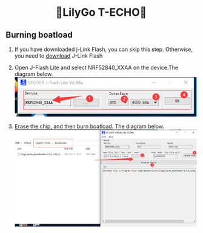 <h1 align = "center">🌟LilyGo T-ECHO🌟</h1>

## Burning boatload

1. If you have downloaded j-Link Flash, you can skip this step. Otherwise, you need to [download](lilygo_techo_bootloader-0.5.0_s140_6.1.1.hexhttps://www.segger.com/products/debug-probes/j-link/technology/flash-download/) J-Link Flash
2. Open J-Flash Lite and select NRF52840_XXAA on the device.The diagram below.
![](../image/bootloader-1.jpg)

3. Erase the chip, and then burn boatload. The diagram below.
![](../image/bootloader-2.jpg)
